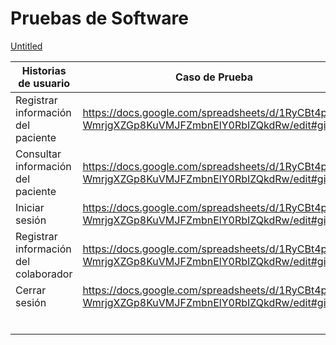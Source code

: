 # Pruebas de Software

[Untitled](Pruebas%20de%20Software%204da96005c1f548549bcdd3b5b652690e/Untitled%20Database%204e83b7ac13474daeacfbb3d2fd539a85.csv)

| Historias de usuario | Caso de Prueba | Status | Fecha de ejecución | Encargado | Iteración/Id | Evidencia |
| --- | --- | --- | --- | --- | --- | --- |
| Registrar información del paciente | https://docs.google.com/spreadsheets/d/1RyCBt4pAh-WmrjgXZGp8KuVMJFZmbnElY0RbIZQkdRw/edit#gid=0 |  |  |  |  |  |
| Consultar información del paciente | https://docs.google.com/spreadsheets/d/1RyCBt4pAh-WmrjgXZGp8KuVMJFZmbnElY0RbIZQkdRw/edit#gid=0 |  |  |  |  |  |
| Iniciar sesión | https://docs.google.com/spreadsheets/d/1RyCBt4pAh-WmrjgXZGp8KuVMJFZmbnElY0RbIZQkdRw/edit#gid=0 |  |  |  |  |  |
| Registrar información del colaborador | https://docs.google.com/spreadsheets/d/1RyCBt4pAh-WmrjgXZGp8KuVMJFZmbnElY0RbIZQkdRw/edit#gid=0 |  |  |  |  |  |
| Cerrar sesión | https://docs.google.com/spreadsheets/d/1RyCBt4pAh-WmrjgXZGp8KuVMJFZmbnElY0RbIZQkdRw/edit#gid=0 |  |  |  |  |  |
|  |  |  |  |  |  |  |
|  |  |  |  |  |  |  |
|  |  |  |  |  |  |  |
|  |  |  |  |  |  |  |
|  |  |  |  |  |  |  |
|  |  |  |  |  |  |  |